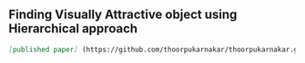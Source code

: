 
<br>
<br>
<br>


## Finding Visually Attractive object using Hierarchical approach

```markdown
[published paper] (https://github.com/thoorpukarnakar/thoorpukarnakar.github.io/blob/master/Hierarchical_Clustering-main.pdf)
```
